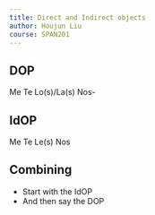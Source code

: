 ```yaml
---
title: Direct and Indirect objects
author: Houjun Liu
course: SPAN201
---
```


## DOP

Me 
Te
Lo(s)/La(s)
Nos-

## IdOP

Me
Te
Le(s)
Nos

## Combining
- Start with the IdOP
- And then say the DOP
